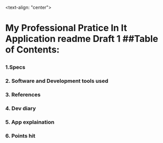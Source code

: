 <text-align: "center"><h1>My Professional Pratice In It Application readme Draft 1</text-align>
##Table of Contents:
### 1.Specs
### 2. Software and Development tools used
### 3. References 
### 4. Dev diary
### 5. App explaination
### 6. Points hit

